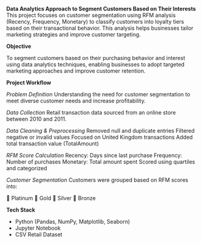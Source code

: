 **Data Analytics Approach to Segment Customers Based on Their Interests**
This project focuses on customer segmentation using RFM analysis (Recency, Frequency, Monetary) to classify customers into loyalty tiers based on their transactional behavior. This analysis helps businesses tailor marketing strategies and improve customer targeting.

**Objective**

To segment customers based on their purchasing behavior and interest using data analytics techniques, enabling businesses to adopt targeted marketing approaches and improve customer retention.

**Project Workflow**

_Problem Definition_
Understanding the need for customer segmentation to meet diverse customer needs and increase profitability.

_Data Collection_
Retail transaction data sourced from an online store between 2010 and 2011.

_Data Cleaning & Preprocessing_
Removed null and duplicate entries
Filtered negative or invalid values
Focused on United Kingdom transactions
Added total transaction value (TotalAmount)

_RFM Score Calculation_
Recency: Days since last purchase
Frequency: Number of purchases
Monetary: Total amount spent
Scored using quartiles and categorized

_Customer Segmentation_
Customers were grouped based on RFM scores into:

📀 Platinum
🥇 Gold
🥈 Silver
🥉 Bronze

**Tech Stack**

- Python (Pandas, NumPy, Matplotlib, Seaborn)
- Jupyter Notebook
- CSV Retail Dataset
